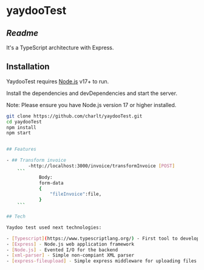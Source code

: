 
# yaydooTest

## _Readme_

It's a TypeScript architecture with Express.

## Installation

YaydooTest requires [Node.js](https://nodejs.org/) v17+ to run.

Install the dependencies and devDependencies and start the server.

Note: Please ensure you have Node.js version 17 or higher installed.

```sh
git clone https://github.com/charlt/yaydooTest.git
cd yaydooTest
npm install
npm start


## Features

- ## Transform invoice
        -http://localhost:3000/invoice/transformInvoice [POST]
    ```
            Body:
            form-data
            {
                "fileInvoice":file,
            }
    ```

## Tech

Yaydoo test used next technologies:

- [Typescript](https://www.typescriptlang.org/) - First tool to develop
- [Express] - Node.js web application framework 
- [Node.js] - Evented I/O for the backend
- [xml-parser] - Simple non-compiant XML parser 
- [express-fileupload] - Simple express middleware for uploading files.


